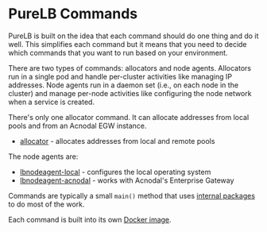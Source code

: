 # PureLB Commands

PureLB is built on the idea that each command should do one thing and
do it well. This simplifies each command but it means that you need to
decide which commands that you want to run based on your environment.

There are two types of commands: allocators and node agents.
Allocators run in a single pod and handle per-cluster activities like
managing IP addresses. Node agents run in a daemon set (i.e., on each
node in the cluster) and manage per-node activities like configuring
the node network when a service is created.

There's only one allocator command. It can allocate addresses from
local pools and from an Acnodal EGW instance.

* [allocator](allocator) - allocates addresses from local and remote pools

The node agents are:

* [lbnodeagent-local](lbnodeagent-local) - configures the local operating system
* [lbnodeagent-acnodal](lbnodeagent-acnodal) - works with Acnodal's Enterprise Gateway

Commands are typically a small ```main()``` method that uses [internal
packages](../internal) to do most of the work.

Each command is built into its own [Docker image](container_registry).
